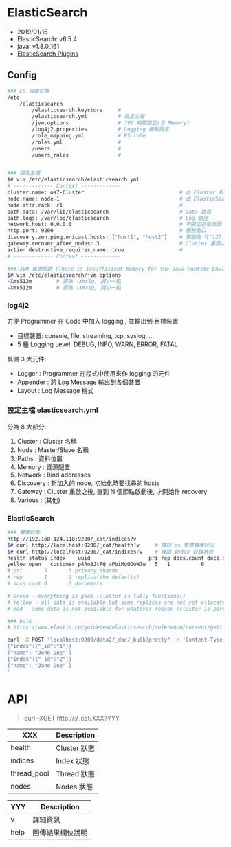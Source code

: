 # ElasticSearch

- 2019/01/16
- ElasticSearch: v6.5.4
- java: v1.8.0_161
- [ElasticSearch Plugins](https://www.elastic.co/guide/en/elasticsearch/plugins/current/index.html)


## Config

```sh
### ES 目錄位置
/etc
    /elasticsearch
        /elasticsearch.keystore	    # 
        /elasticsearch.yml	        # 設定主檔
        /jvm.options	            # JVM 相關設定(含 Memory)
        /log4j2.properties	        # Logging 機制設定
        /role_mapping.yml	        # ES role
        /roles.yml	                # 
        /users	                    # 
        /users_roles	            # 


### 設定主檔
$# vim /etc/elasticsearch/elasticsearch.yml
# ------------- Context -------------
cluster.name: os7-Cluster                               # 此 Cluster 名稱
node.name: node-1	                                    # 此 ElasticSearch Node 名稱
node.attr.rack: r1	                                    # 
path.data: /var/lib/elasticsearch	                    # Data 路徑
path.logs: /var/log/elasticsearch	                    # Log 路徑
network.host: 0.0.0.0	                                # 不限定存取來源
http.port: 9200	                                        # 服務窗口
discovery.zen.ping.unicast.hosts: ["host1", "host2"]    # 預設為「["127.0.0.1", "[::1]"]」; 新加入的 node, 初始化時要找尋的 hosts
gateway.recover_after_nodes: 3	                        # Cluster 重啟之後, 直到 N 個節點啟動後, 才開始作 recovery
action.destructive_requires_name: true	                # 
# ------------- Context -------------

### JVM 資源問題 (There is insufficient memory for the Java Runtime Environment to continue...)
$# vim /etc/elasticsearch/jvm.options
-Xms512m        # 原為 -Xms1g, 調小一點
-Xmx512m        # 原為 -Xmx1g, 調小一點
```

### log4j2

方便 Programmer 在 Code 中加入 logging , 並輸出到 目標裝置

- 目標裝置: console, file, streaming, tcp, syslog, ...
- 5 種 Logging Level: DEBUG, INFO, WARN, ERROR, FATAL

具備 3 大元件:
- Logger   : Programmer 在程式中使用來作 logging 的元件
- Appender : 將 Log Message 輸出到各個裝置
- Layout   : Log Message 格式



### 設定主檔 elasticsearch.yml

分為 8 大部分:
1. Cluster   : Cluster 名稱
2. Node      : Master/Slave 名稱
3. Paths     : 資料位置
4. Memory    : 資源配置
5. Network   : Bind addresses
6. Discovery : 新加入的 node, 初始化時要找尋的 hosts
7. Gateway   : Cluster 重啟之後, 直到 N 個節點啟動後, 才開始作 recovery
8. Various   : (其他)




### ElasticSearch 

```sh
### 健康狀態
http://192.168.124.118:9200/_cat/indices?v
$# curl http://localhost:9200/_cat/health?v     # 確認 es 整體健康狀況
$# curl http://localhost:9200/_cat/indices?v    # 確認 index 目錄狀況
health status index    uuid                   pri rep docs.count docs.deleted store.size pri.store.size
yellow open   customer p4An8JtFQ_aPbiMgOOoWJw   5   1          0            0      1.1kb          1.1kb
# pri       5       5 primary shards
# rep       1       1 replica(the defaults)
# docs.cont 0       0 documents

# Green - everything is good (cluster is fully functional)
# Yellow - all data is available but some replicas are not yet allocated (cluster is fully functional) 資料還沒作好 HA
# Red - some data is not available for whatever reason (cluster is partially functional)
```

```sh
### bulk
# https://www.elastic.co/guide/en/elasticsearch/reference/current/getting-started-batch-processing.html

curl -X POST "localhost:9200/data2/_doc/_bulk?pretty" -H 'Content-Type: application/json' -d'
{"index":{"_id":"1"}}
{"name": "John Doe" }
{"index":{"_id":"2"}}
{"name": "Jane Doe" }
'
```

# API


> curl -XGET http://<HOST>:<PORT>/_cat/XXX?YYY

XXX         | Description
----------- | ---------------
health      | Cluster 狀態
indices     | Index 狀態
thread_pool | Thread 狀態
nodes       | Nodes 狀態

YYY         | Description
----------- | ---------------
v           | 詳細資訊
help        | 回傳結果欄位說明



